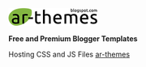 <a href="https://ar-themes.blogspot.com"><img src="ar-themes_logo_dark.png" alt="ar-themes Logo"></a>
<div><b>Free and Premium Blogger Templates</b></p>
<p>Hosting CSS and JS Files <a href="https://ar-themes.blogspot.com">ar-themes</a></p>

